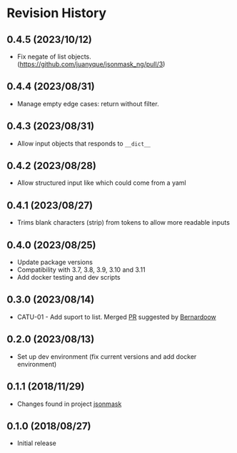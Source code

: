 # Revision History

## 0.4.5 (2023/10/12)

- Fix negate of list objects. (https://github.com/juanyque/jsonmask_ng/pull/3)

## 0.4.4 (2023/08/31)

- Manage empty edge cases: return without filter.

## 0.4.3 (2023/08/31)

- Allow input objects that responds to `__dict__`

## 0.4.2 (2023/08/28)

- Allow structured input like which could come from a yaml

## 0.4.1 (2023/08/27)

- Trims blank characters (strip) from tokens to allow more readable inputs

## 0.4.0 (2023/08/25)

- Update package versions
- Compatibility with 3.7, 3.8, 3.9, 3.10 and 3.11
- Add docker testing and dev scripts

## 0.3.0 (2023/08/14)

- CATU-01 - Add suport to list. Merged [PR](https://github.com/zapier/jsonmask/pull/7/files) suggested by [Bernardoow](https://github.com/Bernardoow)

## 0.2.0 (2023/08/13)

- Set up dev environment (fix current versions and add docker environment)

## 0.1.1 (2018/11/29)

- Changes found in project [jsonmask](https://pypi.org/project/jsonmask/0.1.1/#files)

## 0.1.0 (2018/08/27)

- Initial release
